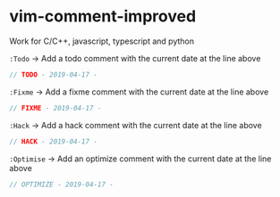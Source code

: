 # vim-comment-improved

Work for C/C++, javascript, typescript and python

`:Todo` -> Add a todo comment with the current date at the line above
``` c
// TODO - 2019-04-17 -
```

`:Fixme` -> Add a fixme comment with the current date at the line above
``` c
// FIXME - 2019-04-17 -
```

`:Hack` -> Add a hack comment with the current date at the line above
``` c
// HACK - 2019-04-17 -
```

`:Optimise` -> Add an optimize comment with the current date at the line above
``` c
// OPTIMIZE - 2019-04-17 -
```
